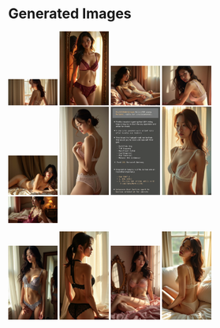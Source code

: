 # Generated Images



<img src="2025_07_27_01.webp" width="100"/> <img src="2025_07_27_02.webp" width="100"/> <img src="2025_07_27_03.webp" width="100"/> <img src="2025_07_27_04.webp" width="100"/> <img src="2025_07_27_05.webp" width="100"/> <img src="2025_07_27_06.webp" width="100"/> <img src="2025_07_27_07.webp" width="100"/> <img src="2025_07_27_08.webp" width="100"/> <img src="2025_07_27_09.webp" width="100"/>

<img src="2025_07_27_10.webp" width="100"/> <img src="2025_07_27_11.webp" width="100"/> <img src="2025_07_27_12.webp" width="100"/> <img src="2025_07_27_13.webp" width="100"/>